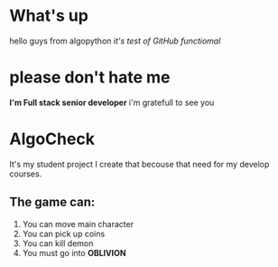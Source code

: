 # What's up
hello guys from algopython
*it's test of GitHub functiomal*
#  please don't hate me
**I'm Full stack senior developer**
i'm gratefull to see you

# AlgoCheck
It's my student project
I create that becouse that need for my develop courses.
## The game can:
1) You can move main character
2) You can pick up coins
3) You can kill demon
4) You must go into **OBLIVION**
